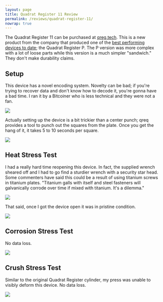 ```yaml
---
layout: page
title: Quadrat Register 11 Review
permalink: /reviews/quadrat-register-11/
nowrap: true
---
```

The Quadrat Register 11 can be purchased at <a href="https://qreg.tech/">qreg.tech</a>. This is a new product from the company that produced one of the <a href="https://jlopp.github.io/metal-bitcoin-storage-reviews/reviews/quadrat-register/">best performing devices to date</a>; the Quadrat Register P. The P version was more complex with a lot of loose parts while this version is a much simpler "sandwich." They don't make durability claims.

## Setup

This device has a novel encoding system. Novelty can be bad; if you're trying to recover data and don't know how to decode it, you're gonna have a bad time. I ran it by a Bitcoiner who is less technical and they were not a fan.

<img src="../../img/devices/qreg_11_new_1.jpeg" />

Actually setting up the device is a bit trickier than a center punch; qreq provides a tool to punch out the squares from the plate. Once you get the hang of it, it takes 5 to 10 seconds per square.

<img src="../../img/devices/qreg_11_new_2.jpeg" />


## Heat Stress Test

I had a really hard time reopening this device. In fact, the supplied wrench sheared off and I had to go find a sturdier wrench with a security star head. Some commenters have said this could be a result of using titanium screws in titanium plates. "Titanium galls with itself and steel fasteners will galvanically corrode over time if mixed with titanium. It's a dilemma."

<img src="../../img/devices/qreg_11_heat_1.jpeg" />

That said, once I got the device open it was in pristine condition.

<img src="../../img/devices/qreg_11_heat_2.jpeg" />

## Corrosion Stress Test

No data loss.

<img src="../../img/devices/qreg_11_acid.jpeg" />

## Crush Stress Test

Similar to the original Quadrat Register cylinder, my press was unable to visibly deform this device. No data loss.

<img src="../../img/devices/qreg_11_crush.jpeg" />
